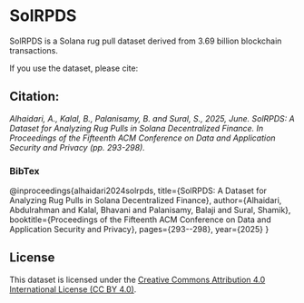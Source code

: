 # SolRPDS

SolRPDS is a Solana rug pull dataset derived from 3.69 billion blockchain transactions.

If you use the dataset, please cite: 

## Citation:


_Alhaidari, A., Kalal, B., Palanisamy, B. and Sural, S., 2025, June. SolRPDS: A Dataset for Analyzing Rug Pulls in Solana Decentralized Finance. In Proceedings of the Fifteenth ACM Conference on Data and Application Security and Privacy (pp. 293-298)._



### BibTex


@inproceedings{alhaidari2024solrpds,
  title={SolRPDS: A Dataset for Analyzing Rug Pulls in Solana Decentralized Finance},
  author={Alhaidari, Abdulrahman and Kalal, Bhavani and Palanisamy, Balaji and Sural, Shamik},
  booktitle={Proceedings of the Fifteenth ACM Conference on Data and Application Security and Privacy},
  pages={293--298},
  year={2025}
}


## License
This dataset is licensed under the [Creative Commons Attribution 4.0 International License (CC BY 4.0)](https://creativecommons.org/licenses/by/4.0/).  

